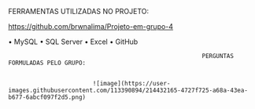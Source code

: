 


 FERRAMENTAS UTILIZADAS NO PROJETO:
 
 https://github.com/brwnalima/Projeto-em-grupo-4
 
• MySQL
• SQL Server
• Excel
• GitHub 
                                               

                                                           PERGUNTAS FORMULADAS PELO GRUPO:
                                                           
                                                           
                            ![image](https://user-images.githubusercontent.com/113390894/214432165-4727f725-a68a-43ea-b677-6abcf097f2d5.png)


                                                   
                                                   
                                                   
 
                                                   
     
